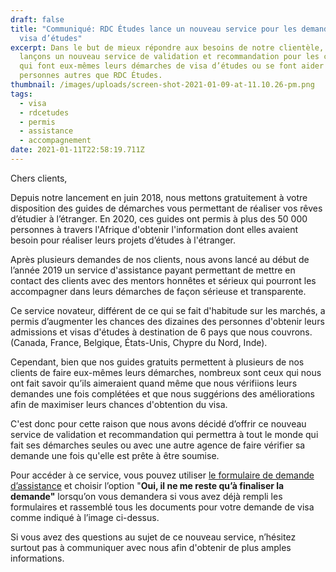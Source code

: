 ```yaml
---
draft: false
title: "Communiqué: RDC Études lance un nouveau service pour les demandeurs de
  visa d’études"
excerpt: Dans le but de mieux répondre aux besoins de notre clientèle, nous
  lançons un nouveau service de validation et recommandation pour les clients
  qui font eux-mêmes leurs démarches de visa d’études ou se font aider par des
  personnes autres que RDC Études.
thumbnail: /images/uploads/screen-shot-2021-01-09-at-11.10.26-pm.png
tags:
  - visa
  - rdcetudes
  - permis
  - assistance
  - accompagnement
date: 2021-01-11T22:58:19.711Z
---
```

Chers clients,

Depuis notre lancement en juin 2018, nous mettons gratuitement à votre disposition des guides de démarches vous permettant de réaliser vos rêves d’étudier à l’étranger. En 2020, ces guides ont permis à plus des 50 000 personnes à travers l'Afrique d'obtenir l'information dont elles avaient besoin pour réaliser leurs projets d’études à l'étranger.

Après plusieurs demandes de nos clients, nous avons lancé au début de l’année 2019 un service d'assistance payant permettant de mettre en contact des clients avec des mentors honnêtes et sérieux qui pourront les accompagner dans leurs démarches de façon sérieuse et transparente.

Ce service novateur, différent de ce qui se fait d'habitude sur les marchés, a permis d’augmenter les chances des dizaines des personnes d'obtenir leurs admissions et visas d'études à destination de 6 pays que nous couvrons. (Canada, France, Belgique, États-Unis, Chypre du Nord, Inde).

Cependant, bien que nos guides gratuits permettent à plusieurs de nos clients de faire eux-mêmes leurs démarches, nombreux sont ceux qui nous ont fait savoir qu’ils aimeraient quand même que nous vérifiions  leurs demandes une fois complétées et que nous suggérions des améliorations afin de maximiser leurs chances d'obtention du visa.

C'est donc pour cette raison que nous avons décidé d’offrir ce nouveau service de validation et recommandation qui permettra à tout le monde qui fait ses démarches seules ou avec une autre agence de faire vérifier sa demande une fois qu'elle est prête à être soumise.

Pour accéder à ce service, vous pouvez utiliser [le formulaire de demande d’assistance](/accompagnement) et choisir l’option "**Oui, il ne me reste qu’à finaliser la demande"** lorsqu’on vous demandera si vous avez déjà rempli les formulaires et rassemblé tous les documents pour votre demande de visa comme indiqué à l’image ci-dessus.

Si vous avez des questions au sujet de ce nouveau service, n’hésitez surtout pas à communiquer avec nous afin d'obtenir de plus amples informations.